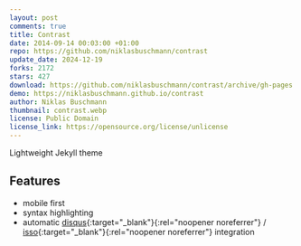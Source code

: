 ```yaml
---
layout: post
comments: true
title: Contrast
date: 2014-09-14 00:03:00 +01:00
repo: https://github.com/niklasbuschmann/contrast
update_date: 2024-12-19
forks: 2172
stars: 427
download: https://github.com/niklasbuschmann/contrast/archive/gh-pages.zip
demo: https://niklasbuschmann.github.io/contrast
author: Niklas Buschmann
thumbnail: contrast.webp
license: Public Domain
license_link: https://opensource.org/license/unlicense
---
```


Lightweight Jekyll theme

## Features

* mobile first
* syntax highlighting
* automatic [disqus](https://disqus.com/){:target="_blank"}{:rel="noopener noreferrer"} / [isso](https://posativ.org/isso/){:target="_blank"}{:rel="noopener noreferrer"} integration
